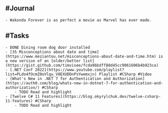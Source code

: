 ## #Journal
	- Wakonda Forever is as perfect a movie as Marvel has ever made.
## #Tasks
	- DONE Dining room dog door installed
	- [35 Misconceptions about date and time](https://www.meziantou.net/misconceptions-about-date-and-time.htm) is a new version of an [older/better list](https://gist.github.com/timvisee/fcda9bbdff88d45cc9061606b4b923ca)
	- [.NET Conf 2022](https://www.youtube.com/playlist?list=PLdo4fOcmZ0oVlqu_V8EXUDDnPsYwemxjn) Playlist #CSharp #Video
	- [What's New in .NET 7 for Authentication and Authorization](https://auth0.com/blog/whats-new-in-dotnet-7-for-authentication-and-authorization/) #CSharp
		- TODO Read and highlight
	- [Twelve C# 11 Features](https://blog.okyrylchuk.dev/twelve-csharp-11-features) #CSharp
		- TODO Read and highlight